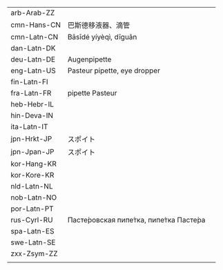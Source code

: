| | | |
|-|-|-|
| arb-Arab-ZZ |  |  |
| cmn-Hans-CN | 巴斯德移液器、滴管 |  |
| cmn-Latn-CN | Bāsīdé yíyèqì, dīguǎn |  |
| dan-Latn-DK |  |  |
| deu-Latn-DE | Augenpipette |  |
| eng-Latn-US | Pasteur pipette, eye dropper |  |
| fin-Latn-FI |  |  |
| fra-Latn-FR | pipette Pasteur |  |
| heb-Hebr-IL |  |  |
| hin-Deva-IN |  |  |
| ita-Latn-IT |  |  |
| jpn-Hrkt-JP | スポイト |  |
| jpn-Jpan-JP | スポイト |  |
| kor-Hang-KR |  |  |
| kor-Kore-KR |  |  |
| nld-Latn-NL |  |  |
| nob-Latn-NO |  |  |
| por-Latn-PT |  |  |
| rus-Cyrl-RU | Пасте́ровская пипе́тка, пипе́тка Пасте́ра |  |
| spa-Latn-ES |  |  |
| swe-Latn-SE |  |  |
| zxx-Zsym-ZZ |  |  |
|  |  |  |
